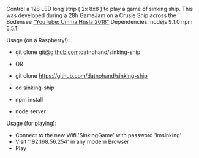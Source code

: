 Control a 128 LED long strip ( 2x 8x8 ) to play a game of sinking ship.
This was developed during a 28h GameJam on a Crusie Ship across the Bodensee ["YouTube: Umma Hüsla 2018"](https://www.youtube.com/watch?v=YLa6jpYIcFA)
Dependencies:
  nodejs 9.1.0
  npm 5.5.1

Usage (on a Raspberry!):
  * git clone git@github.com:datnohand/sinking-ship
  * OR
  * git clone https://github.com/datnohand/sinking-ship
  
  * cd sinking-ship
  * npm install
  * node server
  
Usage (for playing):
  * Connect to the new Wifi 'SinkingGame' with password 'imsinking'
  * Visit '192.168.56.254' in any modern Browser
  * Play
